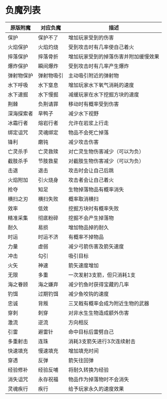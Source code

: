 # 负魔列表

| 原版附魔  | 对应负魔  | 描述                 |
| ----- | ----- | ------------------ |
| 保护    | 保护不了  | 增加玩家受到的伤害          |
| 火焰保护  | 火焰灼烧  | 受到攻击时有几率使自己着火      |
| 摔落保护  | 摔落骨折  | 增加玩家受到的掉落伤害并附加缓慢效果 |
| 爆炸保护  | 瞬间爆炸  | 受到攻击时有几率产生爆炸       |
| 弹射物保护 | 弹射物吸引 | 主动吸引附近的弹射物         |
| 水下呼吸  | 水下窒息  | 增加玩家水下氧气消耗的速度      |
| 水下速掘  | 水下慢掘  | 减缓玩家在水下挖掘方块的速度     |
| 荆棘    | 负荆请罪  | 移动时有概率受到伤害         |
| 深海探索者 | 旱鸭子   | 减少水下视野             |
| 冰霜行者  | 熔岩行者  | 允许在岩浆上行走           |
| 绑定诅咒  | 灵魂绑定  | 物品不会死亡掉落           |
| 锋利    | 磨钝    | 减少攻击伤害             |
| 亡灵杀手  | 亡灵救赎  | 对亡灵生物伤害减少（可以为负）    |
| 截肢杀手  | 节肢救星  | 对截肢生物伤害减少（可以为负）    |
| 击退    | 退击    | 攻击时会让自己后跳          |
| 火焰附加  | 引火烧身  | 攻击者会让自己着火          |
| 抢夺    | 知足    | 生物掉落物品有概率消失        |
| 横扫之刃  | 横扫失败  | 概率取消横扫             |
| 效率    | 低效    | 挖掘方块时有概率失败         |
| 精准采集  | 彻底粉碎  | 挖掘不会产生掉落物          |
| 耐久    | 易损    | 增加物品掉的耐久           |
| 时运    | 时运不济  | 有概率不掉物品            |
| 力量    | 虚弱    | 减少弓箭伤害及箭矢速度        |
| 冲击    | 勾引    | 吸引目标               |
| 火矢    | 神速    | 箭矢速度增加             |
| 无限    | 多重    | 一次发射3支箭，但只消耗1支     |
| 海之眷顾  | 海之嫌弃  | 减少钓鱼时获得宝藏的几率       |
| 钓饵    | 过期钓饵  | 减少鱼咬钩的速度           |
| 忠诚    | 背叛    | 三叉戟有概率会成为附近生物的武器   |
| 穿刺    | 刺穿    | 对非水生生物造成额外伤害       |
| 激流    | 逆流    | 方向相反               |
| 引雷    | 避雷针   | 命中目标后雷劈自己          |
| 多重射击  | 连珠    | 消耗3支箭矢进行3次连续射击     |
| 快速填充  | 慢速填充  | 增加填充时间             |
| 穿透    | 反弹    | 箭矢往回弹              |
| 经验修补  | 经验反哺  | 将耐久转换为经验           |
| 消失诅咒  | 永存祝福  | 物品作为掉落物时不会消失       |
| 灵魂疾行  | 疾行    | 给予玩家永久的速度效果        |